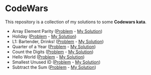 # CodeWars

This repository is a collection of my solutions to some **Codewars kata**.

- Array Element Parity ([Problem](https://www.codewars.com/kata/5a092d9e46d843b9db000064) - [My Solution](https://github.com/danaeharris/CodeWars/blob/master/Array-element-parity.js))
- Holiday ([Problem](https://www.codewars.com/kata/57e92e91b63b6cbac20001e5) - [My Solution](https://github.com/danaeharris/CodeWars/blob/master/holiday-viii%20-duty-free.js))
- L1: Bartender, Drinks! ([Problem](https://www.codewars.com/kata/568dc014440f03b13900001d) - [My Solution](https://github.com/danaeharris/CodeWars/blob/master/l1-bartender-drinks.js))
- Quarter of a Year ([Problem](https://www.codewars.com/kata/5ce9c1000bab0b001134f5af) - [My Solution](https://github.com/danaeharris/CodeWars/blob/master/quarter-of-a-year.js))
- Count the Digits ([Problem](https://www.codewars.com/kata/566fc12495810954b1000030) - [My Solution](https://github.com/danaeharris/CodeWars/blob/master/count-the-digit.js))
- Hello World ([Problem](codewars.com/kata/523b4ff7adca849afe000035) - [My Solution](<(https://github.com/danaeharris/CodeWars/blob/master/hello-world.js)>))
- Smallest Unused ID ([Problem](<(https://www.codewars.com/kata/55eea63119278d571d00006a)>) - [My Solution](https://github.com/danaeharris/CodeWars/blob/master/smallest-unused-id.js))
- Subtract the Sum ([Problem](<(https://www.codewars.com/kata/56c5847f27be2c3db20009c3)>) - [My Solution](<(https://github.com/danaeharris/CodeWars/blob/master/subtract-the-sum.js)>))
